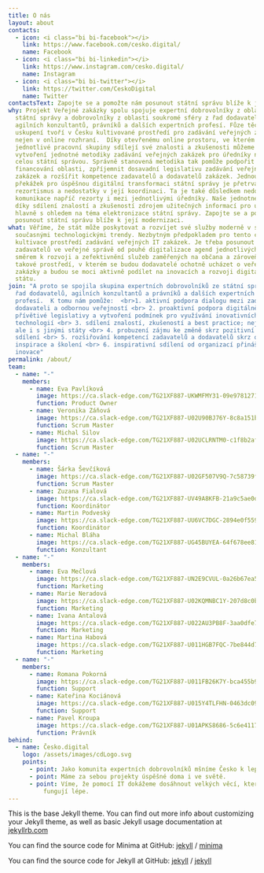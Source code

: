 ```yaml
---
title: O nás
layout: about
contacts:
  - icon: <i class="bi bi-facebook"></i>
    link: https://www.facebook.com/cesko.digital/
    name: Facebook
  - icon: <i class="bi bi-linkedin"></i>
    link: https://www.instagram.com/cesko.digital/
    name: Instagram
  - icon: <i class="bi bi-twitter"></i>
    link: https://twitter.com/CeskoDigital
    name: Twitter
contactsText: Zapojte se a pomožte nám posunout státní správu blíže k její modernizaci.
why: Projekt Veřejné zakázky spolu spojuje expertní dobrovolníky z oblasti
  státní správy a dobrovolníky z oblasti soukromé sféry z řad dodavatelů,
  agilních konzultantů, právníků a dalších expertních profesí. Fůze těchto dvou
  uskupení tvoří v Česku kultivované prostředí pro zadávání veřejných zakázek
  nejen v online rozhraní.  Díky otevřenému online prostoru, ve kterém
  jednotlivé pracovní skupiny sdílejí své znalosti a zkušenosti můžeme dosáhnout
  vytvoření jednotné metodiky zadávání veřejných zakázek pro úředníky napříč
  celou státní správou. Správně stanovená metodika tak pomůže podpořit
  financování oblasti, zpříjemnit dosavadní legislativu zadávání veřejných
  zakázek a rozšířit kompetence zadavatelů a dodavatelů zakázek. Jednou z
  překážek pro úspěšnou digitální transformaci státní správy je přetrvávající
  rezortismus a nedostatky v její koordinaci. Ta je také důsledkem nedostatečné
  komunikace napříč rezorty i mezi jednotlivými úředníky. Naše jednotné místo je
  díky sdílení znalostí a zkušeností zdrojem užitečných informací pro úředníky,
  hlavně s ohledem na téma elektronizace státní správy. Zapojte se a pomožte nám
  posunout státní správu blíže k její modernizaci.
what: Věříme, že stát může poskytovat a rozvíjet své služby moderně v souladu se
  současnými technologickými trendy. Nezbytným předpokladem pro tento cíl je
  kultivace prostředí zadávání veřejných IT zakázek. Je třeba posunout uvažování
  zadavatelů ve veřejné správě od pouhé digitalizace agend jednotlivých úřadů
  směrem k rozvoji a zefektivnění služeb zaměřených na občana a zároveň vytvořit
  takové prostředí, v kterém se budou dodavatelé ochotně ucházet o veřejné
  zakázky a budou se moci aktivně podílet na inovacích a rozvoji digitálního
  státu.
join: "A proto se spojila skupina expertních dobrovolníků ze státní správy, z
  řad dodavatelů, agilních konzultantů a právníků a dalších expertních
  profesí.  K tomu nám pomůže:  <br>1. aktivní podpora dialogu mezi zadavateli a
  dodavateli a odbornou veřejností <br> 2. proaktivní podpora digitálně
  přívětivé legislativy a vytvoření podmínek pro využívání inovativních
  technologií <br> 3. sdílení znalostí, zkušeností a best practice; nejen v ČR,
  ale i s jinými státy <br> 4. probuzení zájmu ke změně skrz pozitivní osvětu a
  sdílení <br> 5. rozšiřování kompetencí zadavatelů a dodavatelů skrz osvěty,
  inspirace a školení <br> 6. inspirativní sdílení od organizací přinášejících
  inovace"
permalink: /about/
team:
  - name: "-"
    members:
      - name: Eva Pavlíková
        image: https://ca.slack-edge.com/TG21XF887-UKWMFMY31-09e978127162-512
        function: Product Owner
      - name: Veronika Záňová
        image: https://ca.slack-edge.com/TG21XF887-U02U90BJ76Y-8c8a151b4624-512
        function: Scrum Master
      - name: Michal Silov
        image: https://ca.slack-edge.com/TG21XF887-U02UCLRNTM0-c1f8b2af21d0-512
        function: Scrum Master
  - name: "-"
    members:
      - name: Šárka Ševčíková
        image: https://ca.slack-edge.com/TG21XF887-U02GF507V9Q-7c58739f4bfb-512
        function: Scrum Master
      - name: Zuzana Fialová
        image: https://ca.slack-edge.com/TG21XF887-UV49A8KFB-21a9c5ae0d31-512
        function: Koordinátor
      - name: Martin Podveský
        image: https://ca.slack-edge.com/TG21XF887-UU6VC7DGC-2894e0f559fd-512
        function: Koordinátor
      - name: Michal Bláha
        image: https://ca.slack-edge.com/TG21XF887-UG45BUYEA-64f678ee8148-512
        function: Konzultant
  - name: "-"
    members:
      - name: Eva Mečlová
        image: https://ca.slack-edge.com/TG21XF887-UN2E9CVUL-0a26b67ea555-512
        function: Marketing
      - name: Marie Neradová
        image: https://ca.slack-edge.com/TG21XF887-U02KQMNBC1Y-207d8c0b23bf-512
        function: Marketing
      - name: Ivana Antalová
        image: https://ca.slack-edge.com/TG21XF887-U022AU3PB8F-3aa0dfe78e8c-512
        function: Marketing
      - name: Martina Habová
        image: https://ca.slack-edge.com/TG21XF887-U011HGB7FQC-7be844d7cbb9-512
        function: Marketing
  - name: "-"
    members:
      - name: Romana Pokorná
        image: https://ca.slack-edge.com/TG21XF887-U011FB26K7Y-bca455b9884c-512
        function: Support
      - name: Kateřina Kociánová
        image: https://ca.slack-edge.com/TG21XF887-U015Y4TLFHN-0463dc09ee75-512
        function: Support
      - name: Pavel Kroupa
        image: https://ca.slack-edge.com/TG21XF887-U01APKS8686-5c6e4117192d-512
        function: Právník
behind:
  - name: Česko.digital
    logo: /assets/images/cdLogo.svg
    points:
      - point: Jako komunita expertních dobrovolníků mšníme Česko k lepšímu.
      - point: Máme za sebou projekty úspěšné doma i ve světě.
      - point: Víme, že pomocí IT dokážeme dosáhnout velkých věcí, které stojí méně a
          fungují lépe.
---
```


This is the base Jekyll theme. You can find out more info about customizing your Jekyll theme, as well as basic Jekyll usage documentation at [jekyllrb.com](https://jekyllrb.com/)

You can find the source code for Minima at GitHub:
[jekyll][jekyll-organization] /
[minima](https://github.com/jekyll/minima)

You can find the source code for Jekyll at GitHub:
[jekyll][jekyll-organization] /
[jekyll](https://github.com/jekyll/jekyll)


[jekyll-organization]: https://github.com/jekyll
